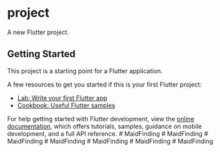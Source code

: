 # project

A new Flutter project.

## Getting Started

This project is a starting point for a Flutter application.

A few resources to get you started if this is your first Flutter project:

- [Lab: Write your first Flutter app](https://docs.flutter.dev/get-started/codelab)
- [Cookbook: Useful Flutter samples](https://docs.flutter.dev/cookbook)

For help getting started with Flutter development, view the
[online documentation](https://docs.flutter.dev/), which offers tutorials,
samples, guidance on mobile development, and a full API reference.
#   M a i d F i n d i n g  
 #   M a i d F i n d i n g  
 #   M a i d F i n d i n g  
 #   M a i d F i n d i n g  
 #   M a i d F i n d i n g  
 #   M a i d F i n d i n g  
 #   M a i d F i n d i n g  
 